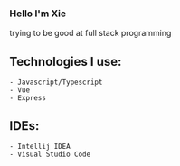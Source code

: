 ### Hello I'm Xie

trying to be good at full stack programming

## Technologies I use: 
    - Javascript/Typescript
    - Vue
    - Express
## IDEs:
    - Intellij IDEA 
    - Visual Studio Code
<!--
![Daxe9's GitHub stats](https://github-readme-stats.vercel.app/api?username=daxe9&show_icons=true&theme=gruvbox)
-->